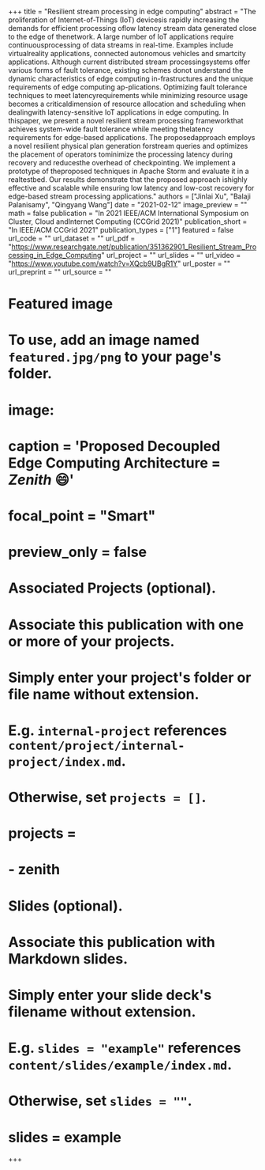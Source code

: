 +++
title = "Resilient stream processing in edge computing"
abstract = "The proliferation of Internet-of-Things (IoT) devicesis  rapidly  increasing  the  demands  for  efficient  processing  oflow  latency  stream  data  generated  close  to  the  edge  of  thenetwork. A large number of IoT applications require continuousprocessing of data streams in real-time. Examples include virtualreality  applications,  connected  autonomous  vehicles  and  smartcity applications. Although current distributed stream processingsystems offer various forms of fault tolerance, existing schemes donot understand the dynamic characteristics of edge computing in-frastructures and the unique requirements of edge computing ap-plications. Optimizing fault tolerance techniques to meet latencyrequirements while minimizing resource usage becomes a criticaldimension  of  resource  allocation  and  scheduling  when  dealingwith latency-sensitive IoT applications in edge computing. In thispaper, we present a novel resilient stream processing frameworkthat   achieves   system-wide   fault   tolerance   while   meeting   thelatency  requirements  for  edge-based  applications.  The  proposedapproach  employs  a  novel  resilient  physical  plan  generation  forstream  queries  and  optimizes  the  placement  of  operators  tominimize  the  processing  latency  during  recovery  and  reducesthe overhead of checkpointing. We implement a prototype of theproposed  techniques  in  Apache  Storm  and  evaluate  it  in  a  realtestbed.  Our  results  demonstrate  that  the  proposed  approach  ishighly effective and scalable while ensuring low latency and low-cost  recovery  for  edge-based  stream  processing  applications."
authors = ["Jinlai Xu", "Balaji Palanisamy", "Qingyang Wang"]
date = "2021-02-12"
image_preview = ""
math = false
publication = "In 2021 IEEE/ACM International Symposium on Cluster, Cloud andInternet Computing (CCGrid 2021)"
publication_short = "In IEEE/ACM CCGrid 2021"
publication_types = ["1"]
featured = false
url_code = ""
url_dataset = ""
url_pdf = "https://www.researchgate.net/publication/351362901_Resilient_Stream_Processing_in_Edge_Computing"
url_project = ""
url_slides = ""
url_video = "https://www.youtube.com/watch?v=XQcb9UBgR1Y"
url_poster = ""
url_preprint = ""
url_source = ""

# Featured image
# To use, add an image named `featured.jpg/png` to your page's folder. 
# image:
#   caption = 'Proposed Decoupled Edge Computing Architecture = *Zenith* :smile:'
#   focal_point = "Smart"
#   preview_only = false

# Associated Projects (optional).
#   Associate this publication with one or more of your projects.
#   Simply enter your project's folder or file name without extension.
#   E.g. `internal-project` references `content/project/internal-project/index.md`.
#   Otherwise, set `projects = []`.
# projects = 
# - zenith

# Slides (optional).
#   Associate this publication with Markdown slides.
#   Simply enter your slide deck's filename without extension.
#   E.g. `slides = "example"` references `content/slides/example/index.md`.
#   Otherwise, set `slides = ""`.
# slides = example
+++

